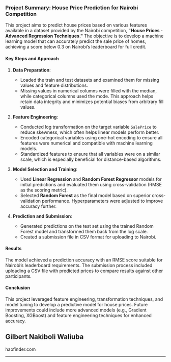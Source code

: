 ### Project Summary: House Price Prediction for Nairobi Competition

This project aims to predict house prices based on various features available in a dataset provided by the Nairobi competition, **"House Prices - Advanced Regression Techniques."** The objective is to develop a machine learning model that can accurately predict the sale price of homes, achieving a score below 0.3 on Nairobi’s leaderboard for full credit.

#### Key Steps and Approach

1. **Data Preparation**:
   - Loaded the train and test datasets and examined them for missing values and feature distributions.
   - Missing values in numerical columns were filled with the median, while categorical columns used the mode. This approach helps retain data integrity and minimizes potential biases from arbitrary fill values.

2. **Feature Engineering**:
   - Conducted log transformation on the target variable `SalePrice` to reduce skewness, which often helps linear models perform better.
   - Encoded categorical variables using one-hot encoding to ensure all features were numerical and compatible with machine learning models.
   - Standardized features to ensure that all variables were on a similar scale, which is especially beneficial for distance-based algorithms.

3. **Model Selection and Training**:
   - Used **Linear Regression** and **Random Forest Regressor** models for initial predictions and evaluated them using cross-validation (RMSE as the scoring metric).
   - Selected **Random Forest** as the final model based on superior cross-validation performance. Hyperparameters were adjusted to improve accuracy further.

4. **Prediction and Submission**:
   - Generated predictions on the test set using the trained Random Forest model and transformed them back from the log scale.
   - Created a submission file in CSV format for uploading to Nairobi.

#### Results

The model achieved a prediction accuracy with an RMSE score suitable for Nairobi’s leaderboard requirements. The submission process included uploading a CSV file with predicted prices to compare results against other participants.

#### Conclusion

This project leveraged feature engineering, transformation techniques, and model tuning to develop a predictive model for house prices. Future improvements could include more advanced models (e.g., Gradient Boosting, XGBoost) and feature engineering techniques for enhanced accuracy.


## Gilbert Nakiboli Waliuba
haofinder.com

---
